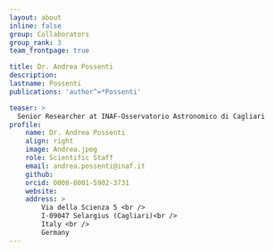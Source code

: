 ```yaml
---
layout: about
inline: false
group: Collaborators
group_rank: 3
team_frontpage: true

title: Dr. Andrea Possenti
description: 
lastname: Possenti
publications: 'author^=*Possenti'

teaser: >
  Senior Researcher at INAF-Osservatorio Astronomico di Cagliari
profile:
    name: Dr. Andrea Possenti
    align: right
    image: Andrea.jpeg
    role: Scientific Staff
    email: andrea.possenti@inaf.it
    github: 
    orcid: 0000-0001-5902-3731
    website:
    address: >
        Via della Scienza 5 <br />
        I-09047 Selargius (Cagliari)<br />
        Italy <br />
        Germany
---
```


